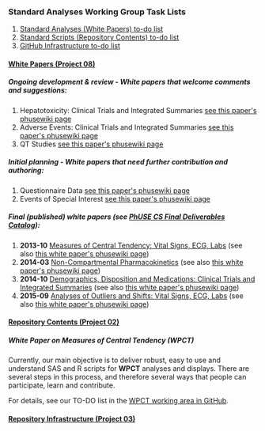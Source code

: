 ### Standard Analyses Working Group Task Lists

1. [Standard Analyses (White Papers) to-do list](#white-papers-project-08)
2. [Standard Scripts (Repository Contents) to-do list](#repository-contents-project-02)
3. [GitHub Infrastructure to-do list](#repository-infrastructure-project-03)

#### [White Papers (Project 08)](http://www.phusewiki.org/wiki/index.php?title=WG5_Project_08)

##### Ongoing development & review - White papers that welcome comments and suggestions:

1. Hepatotoxicity: Clinical Trials and Integrated Summaries [see this paper's phusewiki page](http://www.phusewiki.org/wiki/index.php?title=SS_P08_Hepatotoxicity_White_Paper)
2. Adverse Events: Clinical Trials and Integrated Summaries [see this paper's phusewiki page](http://www.phusewiki.org/wiki/index.php?title=SS_P08_Adverse_Events_White_Paper)
3. QT Studies [see this paper's phusewiki page](http://www.phusewiki.org/wiki/index.php?title=SS_P08_QT_Studies_White_Paper)

##### Initial planning - White papers that need further contribution and authoring:

1. Questionnaire Data [see this paper's phusewiki page](http://www.phusewiki.org/wiki/index.php?title=SS_P08_Questionnaire_White_Paper)
2. Events of Special Interest [see this paper's phusewiki page](http://www.phusewiki.org/wiki/index.php?title=SS_P08_Events_of_Special_Interest_White_Paper)

##### Final (published) white papers (see [PhUSE CS Final Deliverables Catalog](http://www.phuse.eu/CSS-deliverables.aspx)):

1. **2013-10** [Measures of Central Tendency: Vital Signs, ECG, Labs](http://www.phusewiki.org/wiki/images/4/48/CSS_WhitePaper_CentralTendency_v1.0.pdf) (see also [this white paper's phusewiki page](http://www.phusewiki.org/wiki/index.php?title=SS_P08_Central_Tendency_White_Paper))
4. **2014-03** [Non-Compartmental Pharmacokinetics](http://www.phusewiki.org/wiki/images/e/ed/PhUSE_CSS_WhitePaper_PK_final_25March2014.pdf) (see also [this white paper's phusewiki page](http://www.phusewiki.org/wiki/index.php?title=SS_P08_PK_White_Paper))
5. **2014-10** [Demographics, Disposition and Medications: Clinical Trials and Integrated Summaries](http://www.phusewiki.org/wiki/images/c/c9/CSS_WhitePaper_DemoDispMed_v1.0.pdf) (see also [this white paper's phusewiki page](http://www.phusewiki.org/wiki/index.php?title=SS_P08_Demographics,_Disposition,_Medications_White_Paper))
2. **2015-09** [Analyses of Outliers and Shifts: Vital Signs, ECG, Labs](http://www.phusewiki.org/wiki/images/9/95/CS_WhitePaper_OutliersShifts_v1.0.pdf) (see also [this white paper's phusewiki page](http://www.phusewiki.org/wiki/index.php?title=SS_P08_Outliers/Shifts_White_Paper))

#### [Repository Contents (Project 02)](http://www.phusewiki.org/wiki/index.php?title=WG5_Project_02)

##### White Paper on Measures of Central Tendency (WPCT)

Currently, our main objective is to deliver robust, easy to use and understand SAS and R scripts for **WPCT** analyses and displays. There are several steps in this process, and therefore several ways that people can participate, learn and contribute.

For details, see our TO-DO list in the [WPCT working area in GitHub](http://github.com/phuse-org/phuse-scripts/blob/master/whitepapers/WPCT/TODO.md).

#### [Repository Infrastructure (Project 03)](http://www.phusewiki.org/wiki/index.php?title=WG5_Project_03)
